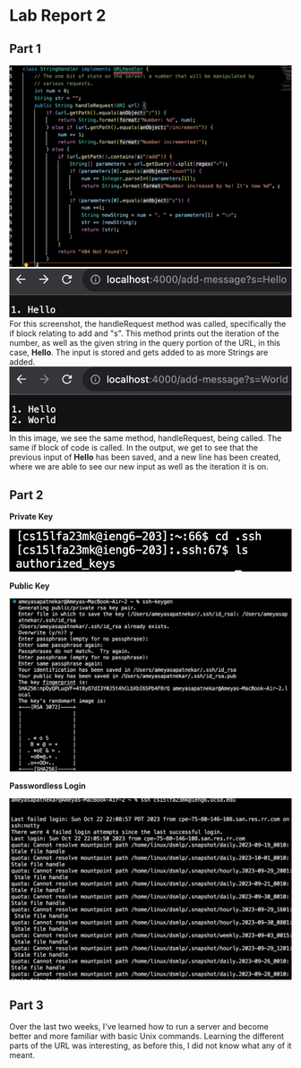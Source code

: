 # Lab Report 2

## Part 1
![image](project2Code.png) 
![image](website1.png) 
For this screenshot, the handleRequest method was called, specifically the if block relating to add and "s". This method prints out the iteration of the number, as well as the given string in the query portion of the URL, in this case, **Hello**. The input is stored and gets added to as more Strings are added. 
![image](website2.png) 
In this image, we see the same method, handleRequest, being called. The same if block of code is called. In the output, we get to see that the previous input of **Hello** has been saved, and a new line has been created, where we are able to see our new input as well as the iteration it is on. 


## Part 2
**Private Key**

![image](privateKey.png) 

**Public Key**

![image](publickey.png) 

**Passwordless Login**

![image](login.png) 

## Part 3

Over the last two weeks, I've learned how to run a server and become better and more familiar with basic Unix commands. Learning the different parts of the URL was interesting, as before this, I did not know what any of it meant. 
